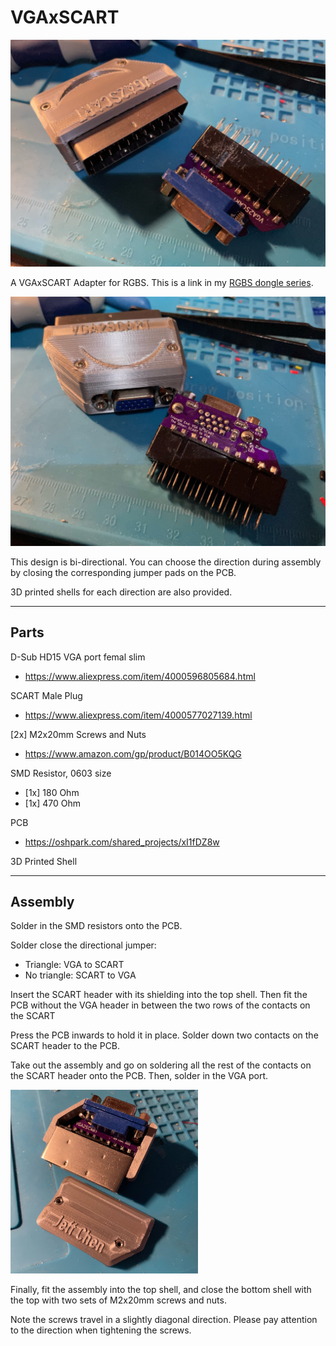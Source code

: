 # VGAxSCART
<img src="./Pics/02.jpg" width="600px" />

A VGAxSCART Adapter for RGBS. This is a link in my [RGBS dongle series](https://github.com/jeffqchen/Console-VGA-Dongle-Series).


<img src="./Pics/01.jpg" width="600px" />

This design is bi-directional. You can choose the direction during assembly by closing the corresponding jumper pads on the PCB.

3D printed shells for each direction are also provided.

--------

## Parts

D-Sub HD15 VGA port femal slim
- https://www.aliexpress.com/item/4000596805684.html

SCART Male Plug
- https://www.aliexpress.com/item/4000577027139.html

[2x] M2x20mm Screws and Nuts
- https://www.amazon.com/gp/product/B014OO5KQG

SMD Resistor, 0603 size
- [1x] 180 Ohm
- [1x] 470 Ohm

PCB
- https://oshpark.com/shared_projects/xI1fDZ8w

3D Printed Shell

--------

## Assembly

Solder in the SMD resistors onto the PCB.

Solder close the directional jumper:
- Triangle: VGA to SCART
- No triangle: SCART to VGA

Insert the SCART header with its shielding into the top shell. Then fit the PCB without the VGA header in between the two rows of the contacts on the SCART

Press the PCB inwards to hold it in place. Solder down two contacts on the SCART header to the PCB.

Take out the assembly and go on soldering all the rest of the contacts on the SCART header onto the PCB. Then, solder in the VGA port.

<img src="./Pics/03.jpg" width="300px" />

Finally, fit the assembly into the top shell, and close the bottom shell with the top with two sets of M2x20mm screws and nuts.

Note the screws travel in a slightly diagonal direction. Please pay attention to the direction when tightening the screws.
